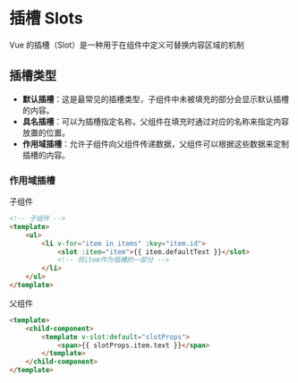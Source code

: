 # 插槽 Slots

Vue 的插槽（Slot）是一种用于在组件中定义可替换内容区域的机制

## 插槽类型

-   **默认插槽**：这是最常见的插槽类型，子组件中未被填充的部分会显示默认插槽的内容。
-   **具名插槽**：可以为插槽指定名称，父组件在填充时通过对应的名称来指定内容放置的位置。
-   **作用域插槽**：允许子组件向父组件传递数据，父组件可以根据这些数据来定制插槽的内容。

### 作用域插槽

子组件

```html
<!-- 子组件 -->
<template>
    <ul>
        <li v-for="item in items" :key="item.id">
            <slot :item="item">{{ item.defaultText }}</slot>
            <!-- 将item作为插槽的一部分 -->
        </li>
    </ul>
</template>
```

父组件

```html
<template>
    <child-component>
        <template v-slot:default="slotProps">
            <span>{{ slotProps.item.text }}</span>
        </template>
    </child-component>
</template>
```
